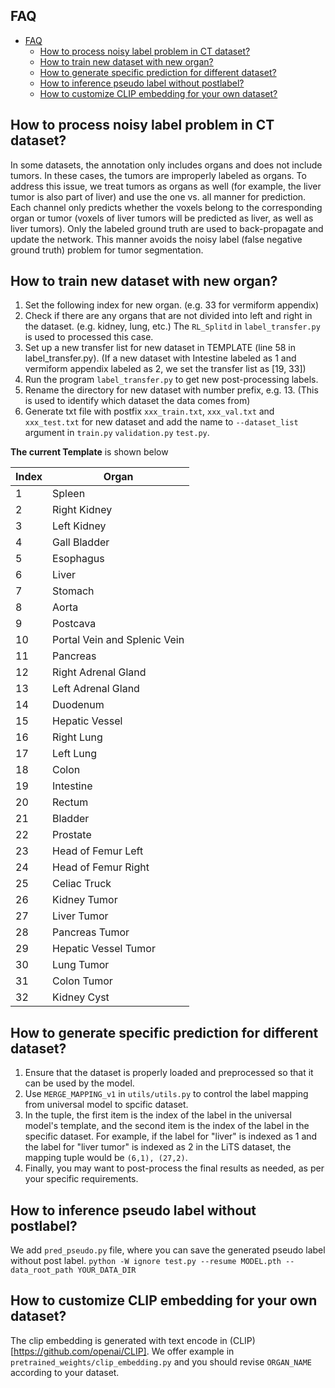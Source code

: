 ## FAQ

- [FAQ](#faq)
  - [How to process noisy label problem in CT dataset?](#how-to-process-noisy-label-problem-in-ct-dataset)
  - [How to train new dataset with new organ?](#how-expand-to-new-dataset-with-new-organ)
  - [How to generate specific prediction for different dataset?](#how-to-generate-specific-prediction-for-different-dataset)
  - [How to inference pseudo label without postlabel?](#How-to-inference-pseudo-label-without-postlabel)
  - [How to customize CLIP embedding for your own dataset?](#how-to-customize-CLIP-embedding-for-your-own-dataset)

 
 ## How to process noisy label problem in CT dataset?
In some datasets, the annotation only includes organs and does not include tumors. In these cases, the tumors are improperly labeled as organs. To address this issue, we treat tumors as organs as well (for example, the liver tumor is also part of liver) and use the one vs. all manner for prediction. Each channel only predicts whether the voxels belong to the corresponding organ or tumor (voxels of liver tumors will be predicted as liver, as well as liver tumors). Only the labeled ground truth are used to back-propagate and update the network. This manner avoids the noisy label (false negative ground truth) problem for tumor segmentation.


 ## How to train new dataset with new organ?
1. Set the following index for new organ. (e.g. 33 for vermiform appendix)  
2. Check if there are any organs that are not divided into left and right in the dataset. (e.g. kidney, lung, etc.) The `RL_Splitd` in `label_transfer.py` is used to processed this case.  
3. Set up a new transfer list for new dataset in TEMPLATE (line 58 in label_transfer.py). (If a new dataset with Intestine labeled as 1 and vermiform appendix labeled as 2, we set the transfer list as [19, 33])  
4. Run the program `label_transfer.py` to get new post-processing labels.  
5. Rename the directory for new dataset with number prefix, e.g. 13. (This is used to identify which dataset the data comes from)
6. Generate txt file with postfix `xxx_train.txt`, `xxx_val.txt` and `xxx_test.txt` for new dataset and add the name to `--dataset_list` argument in `train.py` `validation.py` `test.py`.  

**The current Template** is shown below

|  Index   | Organ  |
|  ----  | ----  |
| 1  | Spleen |
| 2  | Right Kidney |
| 3  | Left Kidney |
| 4  | Gall Bladder |
| 5  | Esophagus |
| 6  | Liver |
| 7  | Stomach |
| 8  | Aorta |
| 9  | Postcava |
| 10  | Portal Vein and Splenic Vein |
| 11  | Pancreas |
| 12  | Right Adrenal Gland |
| 13  | Left Adrenal Gland |
| 14  | Duodenum |
| 15  | Hepatic Vessel |
| 16  | Right Lung |
| 17  | Left Lung |
| 18  | Colon |
| 19  | Intestine |
| 20  | Rectum |
| 21  | Bladder |
| 22  | Prostate |
| 23  | Head of Femur Left |
| 24  | Head of Femur Right |
| 25  | Celiac Truck |
| 26  | Kidney Tumor |
| 27  | Liver Tumor |
| 28  | Pancreas Tumor |
| 29  | Hepatic Vessel Tumor |
| 30  | Lung Tumor |
| 31  | Colon Tumor |
| 32  | Kidney Cyst |

 ## How to generate specific prediction for different dataset?
1. Ensure that the dataset is properly loaded and preprocessed so that it can be used by the model.  
2. Use `MERGE_MAPPING_v1` in `utils/utils.py` to control the label mapping from universal model to spcific dataset.  
3. In the tuple, the first item is the index of the label in the universal model's template, and the second item is the index of the label in the specific dataset. For example, if the label for "liver" is indexed as 1 and the label for "liver tumor" is indexed as 2 in the LiTS dataset, the mapping tuple would be `(6,1), (27,2)`.  
4. Finally, you may want to post-process the final results as needed, as per your specific requirements.

 ## How to inference pseudo label without postlabel?
We add `pred_pseudo.py` file, where you can save the generated pseudo label without post label. `python -W ignore test.py --resume MODEL.pth --data_root_path YOUR_DATA_DIR`

 ## How to customize CLIP embedding for your own dataset?
The clip embedding is generated with text encode in (CLIP)[https://github.com/openai/CLIP]. We offer example in `pretrained_weights/clip_embedding.py` and you should revise `ORGAN_NAME` according to your dataset. 

